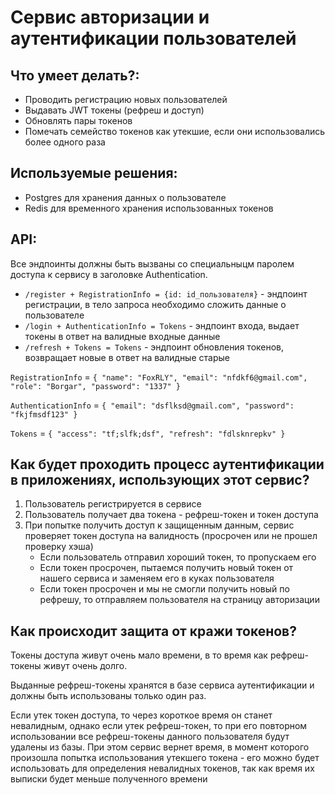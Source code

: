 # Сервис авторизации и аутентификации пользователей

## Что умеет делать?:
- Проводить регистрацию новых пользователей
- Выдавать JWT токены (рефреш и доступ)
- Обновлять пары токенов
- Помечать семейство токенов как утекшие, если они использовались более одного раза

## Используемые решения:
- Postgres для хранения данных о пользователе
- Redis для временного хранения использованных токенов

## API:
Все эндпоинты должны быть вызваны со специальныцм паролем доступа к сервису в заголовке Authentication.
- ```/register + RegistrationInfo = {id: id_пользователя}``` - эндпоинт регистрации, в тело запроса необходимо сложить данные о пользователе
- ```/login + AuthenticationInfo = Tokens``` - эндпоинт входа, выдает токены в ответ на валидные входные данные
- ```/refresh + Tokens = Tokens``` - эндпоинт обновления токенов, возвращает новые в ответ на валидные старые

```RegistrationInfo``` = ```{
    "name": "FoxRLY",
    "email": "nfdkf6@gmail.com",
    "role": "Borgar",
    "password": "1337"
}```

```AuthenticationInfo``` = ```{
    "email": "dsflksd@gmail.com",
    "password": "fkjfmsdf123"
}```

```Tokens``` = ```{
    "access": "tf;slfk;dsf",
    "refresh": "fdlsknrepkv"
}```

## Как будет проходить процесс аутентификации в приложениях, использующих этот сервис?
 1) Пользователь регистрируется в сервисе
 2) Пользователь получает два токена - рефреш-токен и токен доступа
 3) При попытке получить доступ к защищенным данным, сервис проверяет токен доступа на
    валидность (просрочен или не прошел проверку хэша)
    - Если пользователь отправил хороший токен, то пропускаем его
    - Если токен просрочен, пытаемся получить новый токен от нашего сервиса и заменяем его в куках пользователя
    - Если токен просрочен и мы не смогли получить новый по рефрешу, то отправляем пользователя на страницу авторизации


## Как происходит защита от кражи токенов?

Токены доступа живут очень мало времени, в то время как рефреш-токены живут очень долго.

Выданные рефреш-токены хранятся в базе сервиса аутентификации и должны быть использованы только
один раз.

Если утек токен доступа, то через короткое время он станет невалидным, однако если
утек рефреш-токен, то при его повторном использовании все рефреш-токены данного пользователя
будут удалены из базы. При этом сервис вернет время, в момент которого произошла попытка
использования утекшего токена - его можно будет использовать для определения невалидных
токенов, так как время их выписки будет меньше полученного времени
